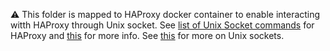 :warning: This folder is mapped to HAProxy docker container to enable interacting witth HAProxy through Unix socket. See [list of Unix Socket commands](http://cbonte.github.io/haproxy-dconv/configuration-1.5.html#9.2) for HAProxy and [this](http://serverfault.com/a/249336) for more info. See [this](http://programmers.stackexchange.com/a/135972/22417) for more on Unix sockets.